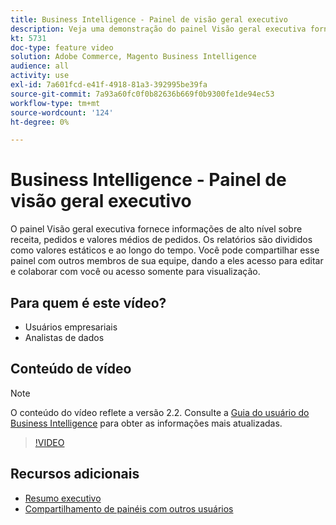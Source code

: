 ```yaml
---
title: Business Intelligence - Painel de visão geral executivo
description: Veja uma demonstração do painel Visão geral executiva fornecido pelo Business Intelligence.
kt: 5731
doc-type: feature video
solution: Adobe Commerce, Magento Business Intelligence
audience: all
activity: use
exl-id: 7a601fcd-e41f-4918-81a3-392995be39fa
source-git-commit: 7a93a60fc0f0b82636b669f0b9300fe1de94ec53
workflow-type: tm+mt
source-wordcount: '124'
ht-degree: 0%

---
```


# Business Intelligence - Painel de visão geral executivo

O painel Visão geral executiva fornece informações de alto nível sobre receita, pedidos e valores médios de pedidos. Os relatórios são divididos como valores estáticos e ao longo do tempo. Você pode compartilhar esse painel com outros membros de sua equipe, dando a eles acesso para editar e colaborar com você ou acesso somente para visualização.

## Para quem é este vídeo?

- Usuários empresariais
- Analistas de dados

## Conteúdo de vídeo

>[!NOTE]
>
>O conteúdo do vídeo reflete a versão 2.2. Consulte a [Guia do usuário do Business Intelligence](https://docs.magento.com/mbi/) para obter as informações mais atualizadas.

>[!VIDEO](https://video.tv.adobe.com/v/35986?quality=12&learn=on)

## Recursos adicionais

- [Resumo executivo](https://docs.magento.com/mbi/data-user/dashboards/dashboards-pro.html#executive-summary-guest-checkout-allowed)
- [Compartilhamento de painéis com outros usuários](https://docs.magento.com/mbi/data-user/dashboards/share-dashboard-with-users.html)
